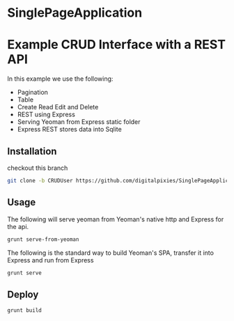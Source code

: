 # SinglePageApplication

# Example CRUD Interface with a REST API

In this example we use the following:

- Pagination
- Table
- Create Read Edit and Delete
- REST using Express
- Serving Yeoman from Express static folder
- Express REST stores data into Sqlite

## Installation

checkout this branch

```sh
git clone -b CRUDUser https://github.com/digitalpixies/SinglePageApplication
```

## Usage

The following will serve yeoman from Yeoman's native http and Express for the api.

```sh
grunt serve-from-yeoman
```

The following is the standard way to build Yeoman's SPA, transfer it into Express and run from Express

```sh
grunt serve
```

## Deploy

```sh
grunt build
```
